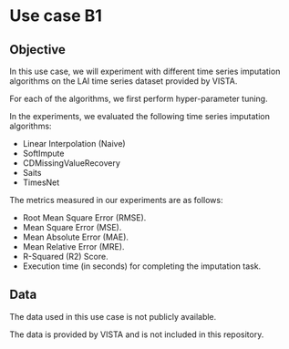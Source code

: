 # Use case B1

## Objective

In this use case, we will experiment with different time series imputation 
algorithms on the LAI time series dataset provided by VISTA. 

For each of the algorithms, we first perform hyper-parameter tuning.

In the experiments, we evaluated the following time series imputation 
algorithms:
* Linear Interpolation (Naive)
* SoftImpute
* CDMissingValueRecovery
* Saits
* TimesNet

The metrics measured in our experiments are as follows:
* Root Mean Square Error (RMSE).
* Mean Square Error (MSE). 
* Mean Absolute Error (MAE). 
* Mean Relative Error (MRE). 
* R-Squared (R2) Score. 
* Execution time (in seconds) for completing the imputation task. 

## Data
The data used in this use case is not publicly available. 

The data is provided by VISTA and is not included in this repository.
